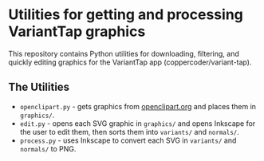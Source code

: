 # Utilities for getting and processing VariantTap graphics

This repository contains Python utilities for downloading, filtering, and quickly editing graphics for the VariantTap app (coppercoder/variant-tap).

## The Utilities

* `openclipart.py` - gets graphics from [openclipart.org](http://openclipart.org) and places them in `graphics/`.
* `edit.py` - opens each SVG graphic in `graphics/` and opens Inkscape for the user to edit them, then sorts them into `variants/` and `normals/`.
* `process.py` - uses Inkscape to convert each SVG in `variants/` and `normals/` to PNG.
